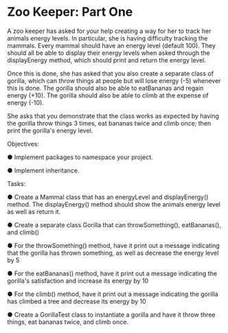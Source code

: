 # Zoo Keeper: Part One
A zoo keeper has asked for your help creating a way for her to track her animals energy levels. In particular, she is having difficulty tracking the mammals. Every mammal should have an energy level (default 100). They should all be able to display their energy levels when asked through the displayEnergy method, which should print and return the energy level.

Once this is done, she has asked that you also create a separate class of gorilla, which can throw things at people but will lose energy (-5) whenever this is done. The gorilla should also be able to eatBananas and regain energy (+10). The gorilla should also be able to climb at the expense of energy (-10).

She asks that you demonstrate that the class works as expected by having the gorilla throw things 3 times, eat bananas twice and climb once; then print the gorilla's energy level.

Objectives:

● Implement packages to namespace your project.

● Implement inheritance.

Tasks:

● Create a Mammal class that has an energyLevel and displayEnergy() method. The displayEnergy() method should show the animals energy level as well as return it.

● Create a separate class Gorilla that can throwSomething(), eatBananas(), and climb()

● For the throwSomething() method, have it print out a message indicating that the gorilla has thrown something, as well as decrease the energy level by 5

● For the eatBananas() method, have it print out a message indicating the gorilla's satisfaction and increase its energy by 10

● For the climb() method, have it print out a message indicating the gorilla has climbed a tree and decrease its energy by 10

● Create a GorillaTest class to instantiate a gorilla and have it throw three things, eat bananas twice, and climb once.

